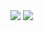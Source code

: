 
<img src="https://i2.wp.com/allhtaccess.info/wp-content/uploads/2018/03/programming.gif?fit=1281%2C716&ssl=1.gif"/>
<a target="_blank" rel="noopener noreferrer" href="https://camo.githubusercontent.com/ae4173806942b91331f2fc7792be24e67da188ea7e15fe054594395e101a3fe8/68747470733a2f2f6769746875622d726561646d652d73746174732e76657263656c2e6170702f6170693f757365726e616d653d6d616e736f6f7261686d65642d6173746572696373262673686f775f69636f6e733d747275652626686964655f626f726465723d66616c736526267468656d653d7261646963616c2626636f756e745f707269766174653d74727565"><img src="https://camo.githubusercontent.com/ae4173806942b91331f2fc7792be24e67da188ea7e15fe054594395e101a3fe8/68747470733a2f2f6769746875622d726561646d652d73746174732e76657263656c2e6170702f6170693f757365726e616d653d6d616e736f6f7261686d65642d6173746572696373262673686f775f69636f6e733d747275652626686964655f626f726465723d66616c736526267468656d653d7261646963616c2626636f756e745f707269766174653d74727565" data-canonical-src="https://github-readme-stats.vercel.app/api?username=mansoorahmed-asterics&amp;&amp;show_icons=true&amp;&amp;hide_border=false&amp;&amp;theme=radical&amp;&amp;count_private=true" style="max-width:100%;"></a>
